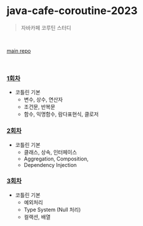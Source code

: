 # java-cafe-coroutine-2023

> 자바카페 코루틴 스터디



<br>

[main repo](https://github.com/JAVACAFE-STUDY/coroutine-2023)

<br>



### [1회차](round/round_1.md)
- 코틀린 기본
  - 변수, 상수, 연산자
  - 조건문, 반복문
  - 함수, 익명함수, 람다표현식, 클로저


### [2회차](round/round_2.md)
- 코틀린 기본
  - 클래스, 상속, 인터페이스
  - Aggregation, Composition,
  - Dependency Injection



### [3회차](round/round_3.md)

- 코틀린 기본
  - 예외처리
  - Type System (Null 처리)
  - 컬랙션, 배열

